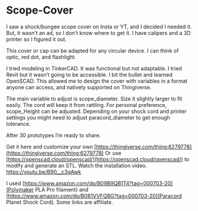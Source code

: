 # Scope-Cover
I saw a shock/bungee scope cover on Insta or YT, and I decided I needed it. But, it wasn’t an ad, so I don’t know where to get it. I have calipers and a 3D printer so I figured it out.

This cover or cap can be adapted for any circular device. I can think of optic, red dot, and flashlight.

I tried modeling in TinkerCAD. It was functional but not adaptable. I tried Revit but it wasn’t going to be accessible. I bit the bullet and learned OpenSCAD. This allowed me to design the cover with variables in a format anyone can access, and natively supported on Thingiverse.

The main variable to adjust is scope_diameter. Size it slightly larger to fit easily. The cord will keep it from rattling.
For personal preference, scope_Height can be adjusted.
Depending on your shock cord and printer settings you might need to adjust paracord_diameter to get enough tolerance.

After 30 prototypes I’m ready to share.

Get it here and customize your own [https://thingiverse.com/thing:6279778](https://thingiverse.com/thing:6279778) 
Or use [https://openscad.cloud/openscad/](https://openscad.cloud/openscad/) to modify and generate an STL.
Watch the installation video. [https://youtu.be/B90__c3qAwk ](https://youtu.be/B90__c3qAwk )

I used [https://www.amazon.com/dp/B09B9QB1T4?tag=000703-20](Polymaker PLA Pro filament) and [https://www.amazon.com/dp/B081VVFQBG?tag=000703-20](Paracord Planet Shock Cord).
Some links are affiliate.
